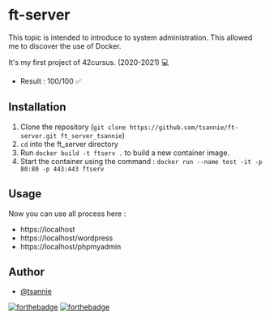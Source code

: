 # ft-server
This topic is intended to introduce to system administration. This allowed me to discover the use of Docker.

It's my first project of 42cursus. (2020-2021) 💻

* Result : 100/100 ✅

## Installation

1. Clone the repository (`git clone https://github.com/tsannie/ft-server.git ft_server_tsannie`)
2. `cd` into the ft_server directory
3. Run `docker build -t ftserv .` to build a new container image.
4. Start the container using the command : `docker run --name test -it -p 80:80 -p 443:443 ftserv`

## Usage

Now you can use all process here :
- https://localhost
- https://localhost/wordpress 
- https://localhost/phpmyadmin

## Author

* [@tsannie](https://github.com/tsannie)

[![forthebadge](https://forthebadge.com/images/badges/certified-cousin-terio.svg)](https://forthebadge.com) [![forthebadge](https://forthebadge.com/images/badges/powered-by-water.svg)](https://forthebadge.com)
